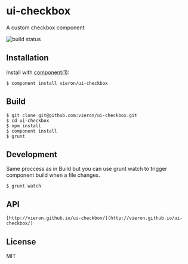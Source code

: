 
# ui-checkbox

  A custom checkbox component

  ![build status](https://api.travis-ci.org/vieron/ui-checkbox.png "ui-checkbox build status")

## Installation

  Install with [component(1)](http://component.io):

    $ component install vieron/ui-checkbox


## Build

	$ git clone git@github.com:vieron/ui-checkbox.git
	$ cd ui-checkbox
	$ npm install
	$ component install
	$ grunt


## Development

Same proccess as in Build but you can use grunt watch to trigger component build when a file changes.

	$ grunt watch

## API

    [http://vieron.github.io/ui-checkbox/](http://vieron.github.io/ui-checkbox/)

## License

  MIT
